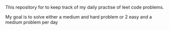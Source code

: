 This repository for to keep track of my daily practise of leet code problems.

My goal is to solve either a medium and hard problem or 2 easy and a medium problem per day